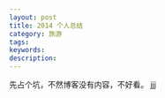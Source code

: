```yaml
---
layout: post
title: 2014 个人总结
category: 旅游
tags:
keywords:
description:
---
```


先占个坑，不然博客没有内容，不好看。
jjj 
